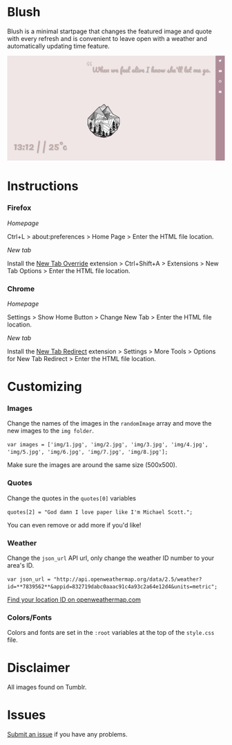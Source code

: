 # Blush
Blush is a minimal startpage that changes the featured image and quote with every refresh and is convenient to leave open with a weather and automatically updating time feature.

![alt text](https://github.com/chloechantelle/blush/blob/master/previews/Blush%20V3.png "Blush Preview")

# Instructions
<h3>Firefox</h3>

*Homepage*
    
Ctrl+L > about:preferences > Home Page > Enter the HTML file location.
        
*New tab*
    
Install the <a href="https://addons.mozilla.org/en-US/firefox/addon/new-tab-override" target="_blank">New Tab Override</a> extension > Ctrl+Shift+A > Extensions > New Tab Options > Enter the HTML file location.

<h3>Chrome</h3>

*Homepage*

Settings > Show Home Button > Change New Tab > Enter the HTML file location.

*New tab*

Install the <a target="_blank" href="https://chrome.google.com/webstore/detail/new-tab-redirect/icpgjfneehieebagbmdbhnlpiopdcmna?hl=en">New Tab Redirect</a> extension > Settings > More Tools > Options for New Tab Redirect > Enter the HTML file location.

# Customizing

<h3>Images</h3>

Change the names of the images in the `randomImage` array and move the new images to the `img folder`.

`var images = ['img/1.jpg', 'img/2.jpg', 'img/3.jpg', 'img/4.jpg', 'img/5.jpg', 'img/6.jpg', 'img/7.jpg', 'img/8.jpg'];`

Make sure the images are around the same size (500x500).

<h3>Quotes</h3>

Change the quotes in the `quotes[0]` variables

`quotes[2] = "God damn I love paper like I'm Michael Scott.";`

You can even remove or add more if you'd like!

<h3>Weather</h3>

Change the `json_url` API url, only change the weather ID number to your area's ID.

`var json_url = "http://api.openweathermap.org/data/2.5/weather?id=**7839562**&appid=832719dabc0aaac91c4a93c2a64e12d4&units=metric";`

<a target="_blank" href="https://openweathermap.org">Find your location ID on openweathermap.com</a>

<h3>Colors/Fonts</h3>

Colors and fonts are set in the `:root` variables at the top of the `style.css` file.

# Disclaimer

All images found on Tumblr.

# Issues
<a href="https://github.com/chloechantelle/blush/issues/new">Submit an issue</a> if you have any problems.
